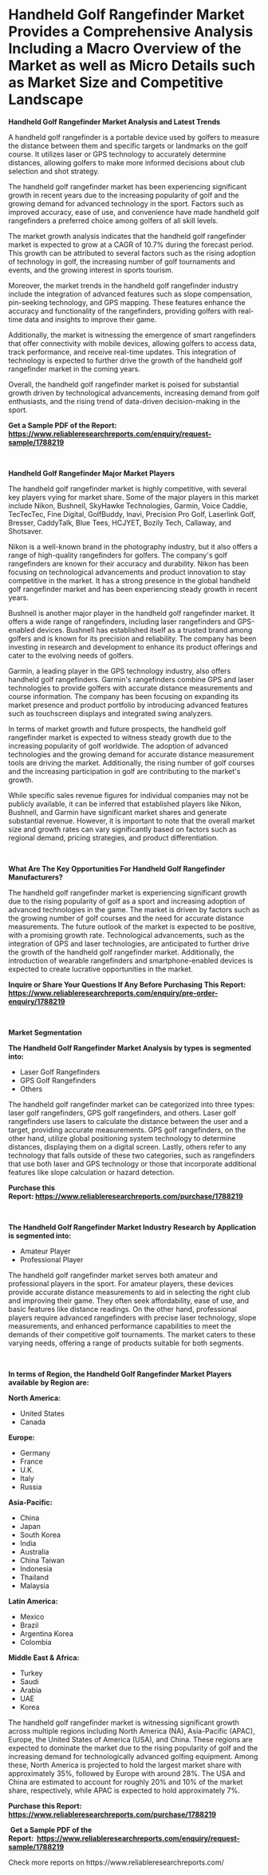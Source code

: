 <p><h1>Handheld Golf Rangefinder Market Provides a Comprehensive Analysis Including a Macro Overview of the Market as well as Micro Details such as Market Size and Competitive Landscape</h1></p><p><strong>Handheld Golf Rangefinder Market Analysis and Latest Trends</strong></p>
<p><p>A handheld golf rangefinder is a portable device used by golfers to measure the distance between them and specific targets or landmarks on the golf course. It utilizes laser or GPS technology to accurately determine distances, allowing golfers to make more informed decisions about club selection and shot strategy.</p><p>The handheld golf rangefinder market has been experiencing significant growth in recent years due to the increasing popularity of golf and the growing demand for advanced technology in the sport. Factors such as improved accuracy, ease of use, and convenience have made handheld golf rangefinders a preferred choice among golfers of all skill levels.</p><p>The market growth analysis indicates that the handheld golf rangefinder market is expected to grow at a CAGR of 10.7% during the forecast period. This growth can be attributed to several factors such as the rising adoption of technology in golf, the increasing number of golf tournaments and events, and the growing interest in sports tourism.</p><p>Moreover, the market trends in the handheld golf rangefinder industry include the integration of advanced features such as slope compensation, pin-seeking technology, and GPS mapping. These features enhance the accuracy and functionality of the rangefinders, providing golfers with real-time data and insights to improve their game.</p><p>Additionally, the market is witnessing the emergence of smart rangefinders that offer connectivity with mobile devices, allowing golfers to access data, track performance, and receive real-time updates. This integration of technology is expected to further drive the growth of the handheld golf rangefinder market in the coming years.</p><p>Overall, the handheld golf rangefinder market is poised for substantial growth driven by technological advancements, increasing demand from golf enthusiasts, and the rising trend of data-driven decision-making in the sport.</p></p>
<p><strong>Get a Sample PDF of the Report:&nbsp; <a href="https://www.reliableresearchreports.com/enquiry/request-sample/1788219">https://www.reliableresearchreports.com/enquiry/request-sample/1788219</a></strong></p>
<p>&nbsp;</p>
<p><strong>Handheld Golf Rangefinder Major Market Players</strong></p>
<p><p>The handheld golf rangefinder market is highly competitive, with several key players vying for market share. Some of the major players in this market include Nikon, Bushnell, SkyHawke Technologies, Garmin, Voice Caddie, TecTecTec, Fine Digital, GolfBuddy, Inavi, Precision Pro Golf, Laserlink Golf, Bresser, CaddyTalk, Blue Tees, HCJYET, Bozily Tech, Callaway, and Shotsaver.</p><p>Nikon is a well-known brand in the photography industry, but it also offers a range of high-quality rangefinders for golfers. The company's golf rangefinders are known for their accuracy and durability. Nikon has been focusing on technological advancements and product innovation to stay competitive in the market. It has a strong presence in the global handheld golf rangefinder market and has been experiencing steady growth in recent years.</p><p>Bushnell is another major player in the handheld golf rangefinder market. It offers a wide range of rangefinders, including laser rangefinders and GPS-enabled devices. Bushnell has established itself as a trusted brand among golfers and is known for its precision and reliability. The company has been investing in research and development to enhance its product offerings and cater to the evolving needs of golfers.</p><p>Garmin, a leading player in the GPS technology industry, also offers handheld golf rangefinders. Garmin's rangefinders combine GPS and laser technologies to provide golfers with accurate distance measurements and course information. The company has been focusing on expanding its market presence and product portfolio by introducing advanced features such as touchscreen displays and integrated swing analyzers.</p><p>In terms of market growth and future prospects, the handheld golf rangefinder market is expected to witness steady growth due to the increasing popularity of golf worldwide. The adoption of advanced technologies and the growing demand for accurate distance measurement tools are driving the market. Additionally, the rising number of golf courses and the increasing participation in golf are contributing to the market's growth.</p><p>While specific sales revenue figures for individual companies may not be publicly available, it can be inferred that established players like Nikon, Bushnell, and Garmin have significant market shares and generate substantial revenue. However, it is important to note that the overall market size and growth rates can vary significantly based on factors such as regional demand, pricing strategies, and product differentiation.</p></p>
<p>&nbsp;</p>
<p><strong>What Are The Key Opportunities For Handheld Golf Rangefinder Manufacturers?</strong></p>
<p><p>The handheld golf rangefinder market is experiencing significant growth due to the rising popularity of golf as a sport and increasing adoption of advanced technologies in the game. The market is driven by factors such as the growing number of golf courses and the need for accurate distance measurements. The future outlook of the market is expected to be positive, with a promising growth rate. Technological advancements, such as the integration of GPS and laser technologies, are anticipated to further drive the growth of the handheld golf rangefinder market. Additionally, the introduction of wearable rangefinders and smartphone-enabled devices is expected to create lucrative opportunities in the market.</p></p>
<p><strong>Inquire or Share Your Questions If Any Before Purchasing This Report: <a href="https://www.reliableresearchreports.com/enquiry/pre-order-enquiry/1788219">https://www.reliableresearchreports.com/enquiry/pre-order-enquiry/1788219</a></strong></p>
<p>&nbsp;</p>
<p><strong>Market Segmentation</strong></p>
<p><strong>The Handheld Golf Rangefinder Market Analysis by types is segmented into:</strong></p>
<p><ul><li>Laser Golf Rangefinders</li><li>GPS Golf Rangefinders</li><li>Others</li></ul></p>
<p><p>The handheld golf rangefinder market can be categorized into three types: laser golf rangefinders, GPS golf rangefinders, and others. Laser golf rangefinders use lasers to calculate the distance between the user and a target, providing accurate measurements. GPS golf rangefinders, on the other hand, utilize global positioning system technology to determine distances, displaying them on a digital screen. Lastly, others refer to any technology that falls outside of these two categories, such as rangefinders that use both laser and GPS technology or those that incorporate additional features like slope calculation or hazard detection.</p></p>
<p><strong>Purchase this Report:&nbsp;<a href="https://www.reliableresearchreports.com/purchase/1788219">https://www.reliableresearchreports.com/purchase/1788219</a></strong></p>
<p>&nbsp;</p>
<p><strong>The Handheld Golf Rangefinder Market Industry Research by Application is segmented into:</strong></p>
<p><ul><li>Amateur Player</li><li>Professional Player</li></ul></p>
<p><p>The handheld golf rangefinder market serves both amateur and professional players in the sport. For amateur players, these devices provide accurate distance measurements to aid in selecting the right club and improving their game. They often seek affordability, ease of use, and basic features like distance readings. On the other hand, professional players require advanced rangefinders with precise laser technology, slope measurements, and enhanced performance capabilities to meet the demands of their competitive golf tournaments. The market caters to these varying needs, offering a range of products suitable for both segments.</p></p>
<p>&nbsp;</p>
<p><strong>In terms of Region, the Handheld Golf Rangefinder Market Players available by Region are:</strong></p>
<p>
    <p> <strong> North America: </strong>
        <ul>
            <li>United States</li>
            <li>Canada</li>
        </ul>
        </p> 
    <p> <strong> Europe: </strong>
        <ul>
            <li>Germany</li>
            <li>France</li>
            <li>U.K.</li>
            <li>Italy</li>
            <li>Russia</li>
        </ul>
        </p> 
    <p> <strong> Asia-Pacific: </strong>
        <ul>
            <li>China</li>
            <li>Japan</li>
            <li>South Korea</li>
            <li>India</li>
            <li>Australia</li>
            <li>China Taiwan</li>
            <li>Indonesia</li>
            <li>Thailand</li>
            <li>Malaysia</li>
        </ul>
        </p> 
    <p> <strong> Latin America: </strong>
        <ul>
            <li>Mexico</li>
            <li>Brazil</li>
            <li>Argentina Korea</li>
            <li>Colombia</li>
        </ul>
        </p> 
    <p> <strong> Middle East & Africa: </strong>
        <ul>
            <li>Turkey</li>
            <li>Saudi</li>
            <li>Arabia</li>
            <li>UAE</li>
            <li>Korea</li>
        </ul>
    </p>
    </p>
<p><p>The handheld golf rangefinder market is witnessing significant growth across multiple regions including North America (NA), Asia-Pacific (APAC), Europe, the United States of America (USA), and China. These regions are expected to dominate the market due to the rising popularity of golf and the increasing demand for technologically advanced golfing equipment. Among these, North America is projected to hold the largest market share with approximately 35%, followed by Europe with around 28%. The USA and China are estimated to account for roughly 20% and 10% of the market share, respectively, while APAC is expected to hold approximately 7%.</p></p>
<p><strong>Purchase this Report: <a href="https://www.reliableresearchreports.com/purchase/1788219">https://www.reliableresearchreports.com/purchase/1788219</a></strong></p>
<p>&nbsp;<strong>Get a Sample PDF of the Report:&nbsp;&nbsp;<a href="https://www.reliableresearchreports.com/enquiry/request-sample/1788219">https://www.reliableresearchreports.com/enquiry/request-sample/1788219</a></strong></p>
<p><strong></strong></p>
<p>Check more reports on https://www.reliableresearchreports.com/</p>